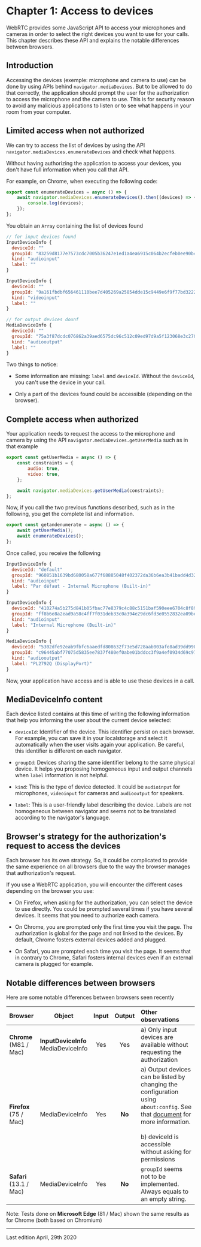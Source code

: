 # Chapter 1: Access to devices

WebRTC provides some JavaScript API to access your microphones and cameras in order to select the right devices you want to use for your calls. This chapter describes these API and explains the notable differences between browsers.

## Introduction

Accessing the devices (exemple: microphone and camera to use) can be done by using APIs behind `navigator.mediaDevices`. But to be allowed to do that correctly, the application should prompt the user for the authorization to access the microphone and the camera to use. This is for security reason to avoid any malicious applications to listen or to see what happens in your room from your computer.

## Limited access when not authorized

We can try to access the list of devices by using the API `navigator.mediaDevices.enumerateDevices` and check what happens.

Without having authorizing the application to access your devices, you don't have full information when you call that API.

For example, on Chrome, when executing the following code:

```js
export const enumerateDevices = async () => {
    await navigator.mediaDevices.enumerateDevices().then((devices) => {
        console.log(devices);
    });
};
```

You obtain an `Array` containing the list of devices found

```js
// for input devices found
InputDeviceInfo {
  deviceId: ""
  groupId: "83259d8177e7573cdc7005b36247e1ed1a4ea6915c064b2ecfeb0ee90b43a448"
  kind: "audioinput"
  label: ""
}

InputDeviceInfo {
  deviceId: ""
  groupId: "9a161fbdbf656461110bee7d405269a25854dde15c9449e6f9f77bd3222192f4"
  kind: "videoinput"
  label: ""
}

// for output devices dounf
MediaDeviceInfo {
  deviceId: ""
  groupId: "75a3f87dcdc076862a39aed6575dc96c512c09ed97d9a5f123068e3c2705c063"
  kind: "audiooutput"
  label: ""
}
```

Two things to notice:

-   Some information are missing: `label` and `deviceId`. Without the `deviceId`, you can't use the device in your call.

-   Only a part of the devices found could be accessible (depending on the browser).

## Complete access when authorized

Your application needs to request the access to the microphone and camera by using the API `navigator.mediaDevices.getUserMedia` such as in that example

```js
export const getUserMedia = async () => {
    const constraints = {
        audio: true,
        video: true,
    };

    await navigator.mediaDevices.getUserMedia(constraints);
};
```

Now, if you call the two previous functions described, such as in the following, you get the complete list and information.

```js
export const getandenumerate = async () => {
    await getUserMedia();
    await enumerateDevices();
};
```

Once called, you receive the following

```js
InputDeviceInfo {
  deviceId: "default"
  groupId: "960851b1639bd680058a677f68885048f402372da36b6ea3b41badd4d32ad17d"
  kind: "audioinput"
  label: "Par défaut - Internal Microphone (Built-in)"
}

InputDeviceInfo {
  deviceId: "410274a5b275d841b05fbac77e8379c4c88c5151baf590eee6704c8f89f9c97b"
  groupId: "ff8b6e8a2ead9a58c4ff7f031deb33c0a394e29dc6fd3e0552832ea09be1192b"
  kind: "audioinput"
  label: "Internal Microphone (Built-in)"
}

MediaDeviceInfo {
  deviceId: "5302dfe92eab9fbfc6aaedfd808632f73e5d728aab003afe8ad39dd9988a1a1a"
  groupId: "c96445abf77075d5835ee7837f480ef0abe01bddcc3f9a4ef0934d69c9714ae2"
  kind: "audiooutput"
  label: "PL2792Q (DisplayPort)"
}
```

Now, your application have access and is able to use these devices in a call.

## MediaDeviceInfo content

Each device listed contains at this time of writing the following information that help you informing the user about the current device selected:

-   `deviceId`: Identifier of the device. This identifier persist on each browser. For example, you can save it in your localstorage and select it automatically when the user visits again your application. Be careful, this identifier is different on each navigator.

-   `groupId`: Devices sharing the same identifier belong to the same physical device. It helps you proposing homogeneous input and output channels when `label` information is not helpful.

-   `kind`: This is the type of device detected. It could be `audioinput` for microphones, `videoinput` for cameras and `audiooutput` for speakers.

-   `label`: This is a user-friendly label describing the device. Labels are not homogeneous between navigator and seems not to be translated according to the navigator's language.

## Browser's strategy for the authorization's request to access the devices

Each browser has its own strategy. So, it could be complicated to provide the same experience on all browsers due to the way the browser manages that authorization's request.

If you use a WebRTC application, you will encounter the different cases depending on the browser you use:

-   On Firefox, when asking for the authorization, you can select the device to use directly. You could be prompted several times if you have several devices. It seems that you need to authorize each camera.

-   On Chrome, you are prompted only the first time you visit the page. The authorization is global for the page and not linked to the devices. By default, Chrome fosters external devices added and plugged.

-   On Safari, you are prompted each time you visit the page. It seems that in contrary to Chrome, Safari fosters internal devices even if an external camera is plugged for example.

## Notable differences between browsers

Here are some notable differences between browsers seen recently

| Browser                    | Object                                 | Input | Output | Other observations                                                                                                                                                                                                                                                              |
| :------------------------- | -------------------------------------- | :---: | :----: | :------------------------------------------------------------------------------------------------------------------------------------------------------------------------------------------------------------------------------------------------------------------------------ |
| **Chrome**<br>(M81 / Mac)  | **InputDeviceInfo**<br>MediaDeviceInfo |  Yes  |  Yes   | a) Only input devices are available without requesting the authorization                                                                                                                                                                                                        |
| **Firefox**<br>(75 / Mac)  | MediaDeviceInfo                        |  Yes  | **No** | a) Output devices can be listed by changing the configuration using `about:config`. See that [document](https://developer.mozilla.org/en-US/docs/Web/API/MediaDevices/enumerateDevices) for more information.<br/><br/>b) deviceId is accessible without asking for permissions |
| **Safari**<br>(13.1 / Mac) | MediaDeviceInfo                        |  Yes  | **No** | `groupId` seems not to be implemented. Always equals to an empty string.                                                                                                                                                                                                        |

Note: Tests done on **Microsoft Edge** (81 / Mac) shown the same results as for Chrome (both based on Chromium)

---

Last edition April, 29th 2020
